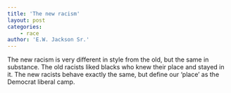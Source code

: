 ```yaml
---
title: 'The new racism'
layout: post
categories:
    - race
author: 'E.W. Jackson Sr.'
---
```


The new racism is very different in style from the old, but the same in substance. The old racists liked blacks who knew their place and stayed in it. The new racists behave exactly the same, but define our ‘place’ as the Democrat liberal camp.